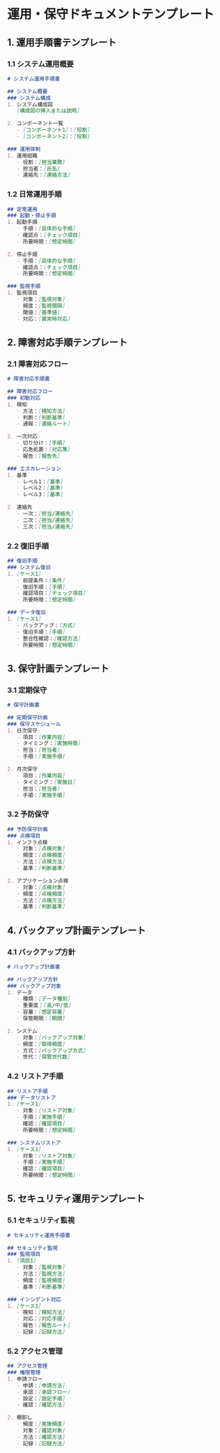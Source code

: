 # 運用・保守ドキュメントテンプレート

## 1. 運用手順書テンプレート

### 1.1 システム運用概要
```markdown
# システム運用手順書

## システム概要
### システム構成
1. システム構成図
   [構成図の挿入または説明]

2. コンポーネント一覧
   - [コンポーネント1]：[役割]
   - [コンポーネント2]：[役割]

### 運用体制
1. 運用組織
   - 役割：[担当業務]
   - 担当者：[氏名]
   - 連絡先：[連絡方法]
```

### 1.2 日常運用手順
```markdown
## 定常運用
### 起動・停止手順
1. 起動手順
   - 手順：[具体的な手順]
   - 確認点：[チェック項目]
   - 所要時間：[想定時間]

2. 停止手順
   - 手順：[具体的な手順]
   - 確認点：[チェック項目]
   - 所要時間：[想定時間]

### 監視手順
1. 監視項目
   - 対象：[監視対象]
   - 頻度：[監視間隔]
   - 閾値：[基準値]
   - 対応：[異常時対応]
```

## 2. 障害対応手順テンプレート

### 2.1 障害対応フロー
```markdown
# 障害対応手順書

## 障害対応フロー
### 初動対応
1. 検知
   - 方法：[検知方法]
   - 判断：[判断基準]
   - 通報：[連絡ルート]

2. 一次対応
   - 切り分け：[手順]
   - 応急処置：[対応策]
   - 報告：[報告先]

### エスカレーション
1. 基準
   - レベル1：[基準]
   - レベル2：[基準]
   - レベル3：[基準]

2. 連絡先
   - 一次：[担当/連絡先]
   - 二次：[担当/連絡先]
   - 三次：[担当/連絡先]
```

### 2.2 復旧手順
```markdown
## 復旧手順
### システム復旧
1. [ケース1]
   - 前提条件：[条件]
   - 復旧手順：[手順]
   - 確認項目：[チェック項目]
   - 所要時間：[想定時間]

### データ復旧
1. [ケース1]
   - バックアップ：[方式]
   - 復旧手順：[手順]
   - 整合性確認：[確認方法]
   - 所要時間：[想定時間]
```

## 3. 保守計画テンプレート

### 3.1 定期保守
```markdown
# 保守計画書

## 定期保守計画
### 保守スケジュール
1. 日次保守
   - 項目：[作業内容]
   - タイミング：[実施時間]
   - 担当：[担当者]
   - 手順：[実施手順]

2. 月次保守
   - 項目：[作業内容]
   - タイミング：[実施日]
   - 担当：[担当者]
   - 手順：[実施手順]
```

### 3.2 予防保守
```markdown
## 予防保守計画
### 点検項目
1. インフラ点検
   - 対象：[点検対象]
   - 頻度：[点検頻度]
   - 方法：[点検方法]
   - 基準：[判断基準]

2. アプリケーション点検
   - 対象：[点検対象]
   - 頻度：[点検頻度]
   - 方法：[点検方法]
   - 基準：[判断基準]
```

## 4. バックアップ計画テンプレート

### 4.1 バックアップ方針
```markdown
# バックアップ計画書

## バックアップ方針
### バックアップ対象
1. データ
   - 種類：[データ種別]
   - 重要度：[高/中/低]
   - 容量：[想定容量]
   - 保管期間：[期間]

2. システム
   - 対象：[バックアップ対象]
   - 頻度：[取得頻度]
   - 方式：[バックアップ方式]
   - 世代：[保管世代数]
```

### 4.2 リストア手順
```markdown
## リストア手順
### データリストア
1. [ケース1]
   - 対象：[リストア対象]
   - 手順：[実施手順]
   - 確認：[確認項目]
   - 所要時間：[想定時間]

### システムリストア
1. [ケース1]
   - 対象：[リストア対象]
   - 手順：[実施手順]
   - 確認：[確認項目]
   - 所要時間：[想定時間]
```

## 5. セキュリティ運用テンプレート

### 5.1 セキュリティ監視
```markdown
# セキュリティ運用手順書

## セキュリティ監視
### 監視項目
1. [項目1]
   - 対象：[監視対象]
   - 方法：[監視方法]
   - 頻度：[監視頻度]
   - 基準：[判断基準]

### インシデント対応
1. [ケース1]
   - 検知：[検知方法]
   - 対応：[対応手順]
   - 報告：[報告ルート]
   - 記録：[記録方法]
```

### 5.2 アクセス管理
```markdown
## アクセス管理
### 権限管理
1. 申請フロー
   - 申請：[申請方法]
   - 承認：[承認フロー]
   - 設定：[設定手順]
   - 確認：[確認方法]

2. 棚卸し
   - 頻度：[実施頻度]
   - 対象：[確認対象]
   - 方法：[確認方法]
   - 記録：[記録方法]